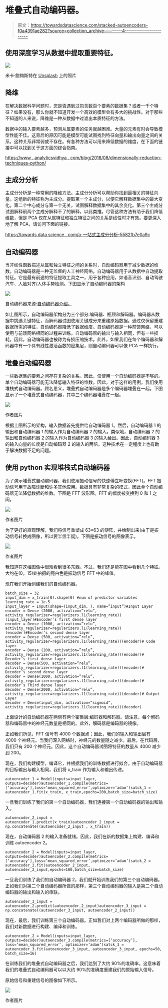 # 堆叠式自动编码器。

> 原文：<https://towardsdatascience.com/stacked-autoencoders-f0a4391ae282?source=collection_archive---------4----------------------->

## 使用深度学习从数据中提取重要特征。

![](img/c7f4cd999c551e32f4168e1a8e8da18a.png)

米卡·鲍梅斯特在 [Unsplash](https://www.google.com/url?q=https://unsplash.com?utm_source%3Dmedium%26utm_medium%3Dreferral&sa=D&source=editors&ust=1624895991419000&usg=AOvVaw1j4VZKsVAgpSRfjdpWMGWx) 上的照片

## 降维

在解决数据科学问题时，您是否遇到过包含数百个要素的数据集？或者一千个特征？如果没有，那么你就不知道开发一个高效的模型会有多大的挑战性。对于那些不知道的人来说，降维是一种从数据中过滤出本质特征的方法。

数据中的输入要素越多，预测从属要素的任务就越困难。大量的元素有时会导致模型性能不佳。这背后的原因可能是模型可能试图找到特征向量和输出向量之间的关系，这种关系非常弱或不存在。有各种方法可以用来降低数据的维度，在下面的链接中可以找到关于这方面的综合指南。

[https://www . analyticsvidhya . com/blog/2018/08/dimensionally-reduction-techniques-python/](https://www.google.com/url?q=https://www.analyticsvidhya.com/blog/2018/08/dimensionality-reduction-techniques-python/&sa=D&source=editors&ust=1624895991421000&usg=AOvVaw0xNWIY2krKFIOEiNke7AgA)

## 主成分分析

主成分分析是一种常用的降维方法。主成分分析可以帮助你找到最相关的特征向量。这组新的特征称为主成分。提取第一个主成分，以便它解释数据集中的最大变化。第二个中心成分与第一个无关，试图解释数据集中的其余变化。第三个主成分试图解释前两个主成分解释不了的解释，以此类推。尽管这种方法有助于我们降低维数，但是 PCA 仅在从属特征和独立特征之间的关系是线性时才有效。要更深入地了解 PCA，请访问下面的链接。

[https://towards data science . com/a-一站式主成分分析-5582fb7e0a9c](https://www.google.com/url?q=https://towardsdatascience.com/a-one-stop-shop-for-principal-component-analysis-5582fb7e0a9c&sa=D&source=editors&ust=1624895991422000&usg=AOvVaw2cKybkuO17TV0RofbdLpY9)

## 自动编码器

当非线性函数描述从属和独立特征之间的关系时，自动编码器用于减少数据的维数。自动编码器是一种无监督的人工神经网络。自动编码器用于从数据中自动提取特征。它是最有前途的特征提取工具之一，用于各种应用，如语音识别、自动驾驶汽车、人脸对齐/人体手势检测。下图显示了自动编码器的架构

![](img/a4a52dcc807d7bee7459c9ec95b8151f.png)

自动编码器来源:[自动编码器介绍。](https://www.google.com/url?q=https://www.jeremyjordan.me/autoencoders/&sa=D&source=editors&ust=1624895991423000&usg=AOvVaw3KPd8tI-FjSSVK90ZJiRrW)

如上图所示，自动编码器架构分为三个部分:编码器、瓶颈和解码器。编码器从数据中挑选关键特征，而解码器试图使用关键成分来重建原始数据。通过仅保留重建数据所需的特征，自动编码器降低了数据维度。自动编码器是一种前馈网络，可以使用与前馈网络相同的过程来训练。自动编码器的输出与输入相同，但有一些损耗。因此，自动编码器也被称为有损压缩技术。此外，如果我们在每个编码器和解码器中有一个具有线性激活函数的密集层，则自动编码器可以像 PCA 一样执行。

## 堆叠自动编码器

一些数据集的要素之间存在复杂的关系。因此，仅使用一个自动编码器是不够的。单个自动编码器可能无法降低输入特征的维数。因此，对于这样的用例，我们使用堆栈式自动编码器。顾名思义，堆叠式自动编码器是多个编码器堆叠在一起。下图显示了一个堆叠式自动编码器，其中三个编码器堆叠在一起。

![](img/aa504f0d3aba93c1af5e9e1115ed4e83.png)

作者图片

根据上图所示的架构，输入数据首先提供给自动编码器 1。然后，自动编码器 1 的输出和自动编码器 1 的输入作为自动编码器 2 的输入。类似地，自动编码器 2 的输出和自动编码器 2 的输入作为自动编码器 3 的输入给出。因此，自动编码器 3 的输入向量的长度是自动编码器 2 的输入的两倍。这种技术在一定程度上也有助于解决数据不足的问题。

## 使用 python 实现堆栈式自动编码器

为了演示堆叠式自动编码器，我们使用振动信号的快速傅立叶变换(FFT)。FFT 振动信号用于故障诊断和许多其他应用。数据具有非常复杂的模式，因此单个自动编码器无法降低数据的维数。下图是 FFT 波形图。FFT 的幅度被变换到 0 和 1 之间。

![](img/c9baa6f344f35a4e902ab8befcb0bbc7.png)

作者图片

为了更好的直观理解，我们将信号重塑成 63*63 的矩阵，并绘制出来(由于是振动信号转换成图像，所以要半信半疑)。下图是振动信号的图像表示。

![](img/53cf55dfac9acdf5db88d8e91a8bf1a9.png)

作者图片

我知道在这幅图像中很难看到很多东西。不过，我们还是能在图中看到几个特征。大约在(0，15)处拍摄的亮白色是振动信号 FFT 中的峰值。

现在我们开始创建我们的自动编码器。

```
batch_size = 32
input_dim = x_train[0].shape[0] #num of predictor variables learning_rate = 1e-5
input_layer = Input(shape=(input_dim, ), name=”input”)#Input Layer
encoder = Dense (2000, activation=”relu”, activity_regularizer=regularizers.l1(learning_rate))(input_layer)#Encoder’s first dense layer
encoder = Dense (1000, activation=”relu”,
activity_regularizer=regularizers.l1(learning_rate))(encoder)#Encoder’s second dense layer
encoder = Dense (500, activation=”relu”, activity_regularizer=regularizers.l1(learning_rate))(encoder)# Code layer
encoder = Dense (200, activation=”relu”, activity_regularizer=regularizers.l1(learning_rate))(encoder)# Decoder’s first dense layer
decoder = Dense(500, activation=”relu”, activity_regularizer=regularizers.l1(learning_rate))(encoder)# Decoder’s second dense layer
decoder = Dense(1000, activation=”relu”, activity_regularizer=regularizers.l1(learning_rate))(decoder)# Decoder’s Third dense layer
decoder = Dense(2000, activation=”relu”, activity_regularizer=regularizers.l1(learning_rate))(decoder)# Output Layer
decoder = Dense(input_dim, activation=”sigmoid”, activity_regularizer=regularizers.l1(learning_rate))(decoder)
```

上面设计的自动编码器在两侧有两个密集层:编码器和解码器。请注意，每个解码器和编码器中的神经元数量是相同的。此外，解码器是编码器的镜像。

正如我们所见，FFT 信号有 4000 个数据点；因此，我们的输入和输出层有 4000 个神经元。当我们深入网络时，神经元的数量随之减少。最后，在代码层，我们只有 200 个神经元。因此，这个自动编码器试图将特征的数量从 4000 减少到 200。

现在，我们构建模型，编译它，并根据我们的训练数据进行拟合。由于自动编码器的目标输出与输入相同，我们将 x_train 作为输入和输出传递。

```
autoencoder_1 = Model(inputs=input_layer, outputs=decoder)autoencoder_1.compile(metrics=[‘accuracy’],loss=’mean_squared_error’,optimizer=’adam’)satck_1 = autoencoder_1.fit(x_train, x_train,epochs=200,batch_size=batch_size)
```

一旦我们训练了我们的第一个自动编码器，我们连接第一个自动编码器的输出和输入。

```
autoencoder_2_input = autoencoder_1.predict(x_train)autoencoder_2_input = np.concatenate((autoencoder_2_input , x_train))
```

现在，自动编码器 2 的输入准备就绪。因此，我们在新的数据集上构建、编译和训练 autoencoder 2。

```
autoencoder_2 = Model(inputs=input_layer, outputs=decoder)autoencoder_2.compile(metrics=[‘accuracy’],loss=’mean_squared_error’,optimizer=’adam’)satck_2 = autoencoder_2.fit(autoencoder_2_input, autoencoder_2_input,epochs=100,batch_size=batch_size)
```

一旦我们训练了我们的自动编码器 2，我们就开始训练我们的第三个自动编码器。正如我们对第二个自动编码器所做的那样，第三个自动编码器的输入是第二个自动编码器的输出和输入的串联。

```
autoencoder_3_input = autoencoder_2.predict(autoencoder_2_input)autoencoder_3_input = np.concatenate((autoencoder_3_input, autoencoder_2_input))
```

现在，最后，我们训练第三个自动编码器。正如我们对上两个编码器所做的那样，我们对新数据进行构建、编译和训练。

```
autoencoder_2 = Model(inputs=input_layer, outputs=decoder)autoencoder_3.compile(metrics=[‘accuracy’], loss=’mean_squared_error’, optimizer=’adam’)satck_3 = autoencoder_3.fit(autoencoder_3_input, autoencoder_3_input, epochs=50, batch_size=16)
```

在训练我们的堆叠式自动编码器之后，我们达到了大约 90%的准确率。这意味着我们的堆叠式自动编码器可以以大约 90%的准确度重建我们的原始输入信号。

原始信号和重建信号的图像如下所示。

![](img/958d89cf1c233351fbae37aeb1b83b6f.png)

作者图片